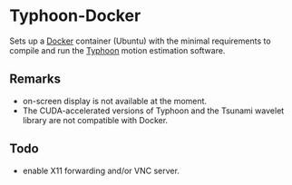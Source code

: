 # Typhoon-Docker

Sets up a [Docker](https://www.docker.com) container (Ubuntu) with the minimal requirements to compile and run the [Typhoon](http://www.pierrederian.net/typhoon.html) motion estimation software.

## Remarks

- on-screen display is not available at the moment.
- The CUDA-accelerated versions of Typhoon and the Tsunami wavelet library are not compatible with Docker.

## Todo

- enable X11 forwarding and/or VNC server.
